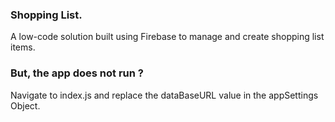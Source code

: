 ### Shopping List.

A low-code solution built using Firebase to manage and create shopping list items.

### But, the app does not run ?

Navigate to index.js and replace the dataBaseURL value in the appSettings Object.
